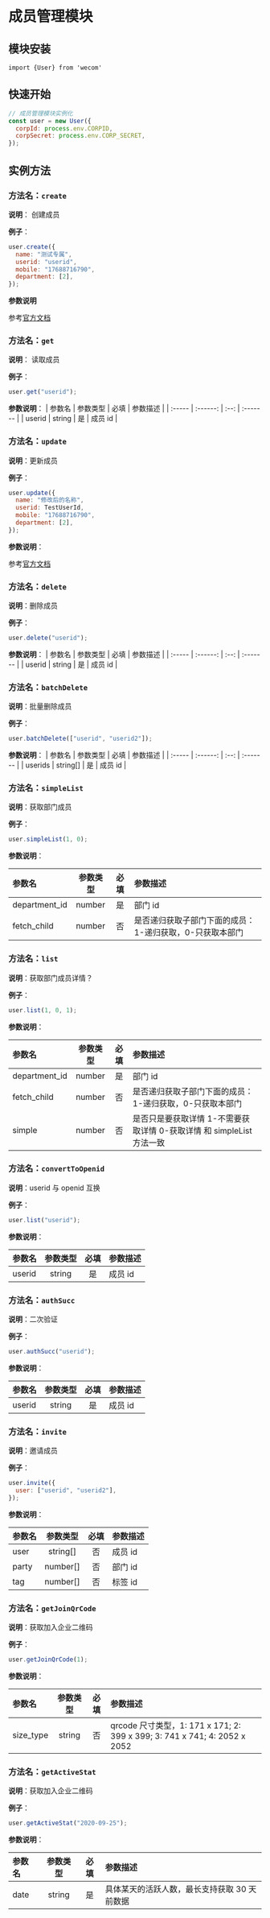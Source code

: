# 成员管理模块

## 模块安装

```
import {User} from 'wecom'
```

## 快速开始

```javascript
// 成员管理模块实例化
const user = new User({
  corpId: process.env.CORPID,
  corpSecret: process.env.CORP_SECRET,
});
```

## 实例方法

### **方法名**：`create`

**说明**： 创建成员

**例子**：

```javascript
user.create({
  name: "测试专属",
  userid: "userid",
  mobile: "17688716790",
  department: [2],
});
```

**参数说明**

参考[官方文档](https://work.weixin.qq.com/api/doc/90000/90135/90195)

### **方法名**：`get`

**说明**： 读取成员

**例子**：

```javascript
user.get("userid");
```

**参数说明**：
| 参数名 | 参数类型 | 必填 | 参数描述 |
| :----- | :------: | :--: | :------- |
| userid | string | 是 | 成员 id |

### **方法名**：`update`

**说明**：更新成员

**例子**：

```javascript
user.update({
  name: "修改后的名称",
  userid: TestUserId,
  mobile: "17688716790",
  department: [2],
});
```

**参数说明**：

参考[官方文档](https://work.weixin.qq.com/api/doc/90000/90135/90197)

### **方法名**：`delete`

**说明**：删除成员

**例子**：

```javascript
user.delete("userid");
```

**参数说明**：
| 参数名 | 参数类型 | 必填 | 参数描述 |
| :----- | :------: | :--: | :------- |
| userid | string | 是 | 成员 id |

### **方法名**：`batchDelete`

**说明**：批量删除成员

**例子**：

```javascript
user.batchDelete(["userid", "userid2"]);
```

**参数说明**：
| 参数名 | 参数类型 | 必填 | 参数描述 |
| :----- | :------: | :--: | :------- |
| userids | string[] | 是 | 成员 id |

### **方法名**：`simpleList`

**说明**：获取部门成员

**例子**：

```javascript
user.simpleList(1, 0);
```

**参数说明**：

| 参数名        | 参数类型 | 必填 | 参数描述                                                 |
| :------------ | :------: | :--: | :------------------------------------------------------- |
| department_id |  number  |  是  | 部门 id                                                  |
| fetch_child   |  number  |  否  | 是否递归获取子部门下面的成员：1-递归获取，0-只获取本部门 |

### **方法名**：`list`

**说明**：获取部门成员详情？

**例子**：

```javascript
user.list(1, 0, 1);
```

**参数说明**：

| 参数名        | 参数类型 | 必填 | 参数描述                                                              |
| :------------ | :------: | :--: | :-------------------------------------------------------------------- |
| department_id |  number  |  是  | 部门 id                                                               |
| fetch_child   |  number  |  否  | 是否递归获取子部门下面的成员：1-递归获取，0-只获取本部门              |
| simple        |  number  |  否  | 是否只是要获取详情 1-不需要获取详情 0-获取详情 和 simpleList 方法一致 |

### **方法名**：`convertToOpenid`

**说明**：userid 与 openid 互换

**例子**：

```javascript
user.list("userid");
```

**参数说明**：

| 参数名 | 参数类型 | 必填 | 参数描述 |
| :----- | :------: | :--: | :------- |
| userid |  string  |  是  | 成员 id  |

### **方法名**：`authSucc`

**说明**：二次验证

**例子**：

```javascript
user.authSucc("userid");
```

**参数说明**：

| 参数名 | 参数类型 | 必填 | 参数描述 |
| :----- | :------: | :--: | :------- |
| userid |  string  |  是  | 成员 id  |

### **方法名**：`invite`

**说明**：邀请成员

**例子**：

```javascript
user.invite({
  user: ["userid", "userid2"],
});
```

**参数说明**：

| 参数名 | 参数类型 | 必填 | 参数描述 |
| :----- | :------: | :--: | :------- |
| user   | string[] |  否  | 成员 id  |
| party  | number[] |  否  | 部门 id  |
| tag    | number[] |  否  | 标签 id  |

### **方法名**：`getJoinQrCode`

**说明**：获取加入企业二维码

**例子**：

```javascript
user.getJoinQrCode(1);
```

**参数说明**：

| 参数名    | 参数类型 | 必填 | 参数描述                                                                  |
| :-------- | :------: | :--: | :------------------------------------------------------------------------ |
| size_type |  string  |  否  | qrcode 尺寸类型，1: 171 x 171; 2: 399 x 399; 3: 741 x 741; 4: 2052 x 2052 |

### **方法名**：`getActiveStat`

**说明**：获取加入企业二维码

**例子**：

```javascript
user.getActiveStat("2020-09-25");
```

**参数说明**：

| 参数名 | 参数类型 | 必填 | 参数描述                                     |
| :----- | :------: | :--: | :------------------------------------------- |
| date   |  string  |  是  | 具体某天的活跃人数，最长支持获取 30 天前数据 |
